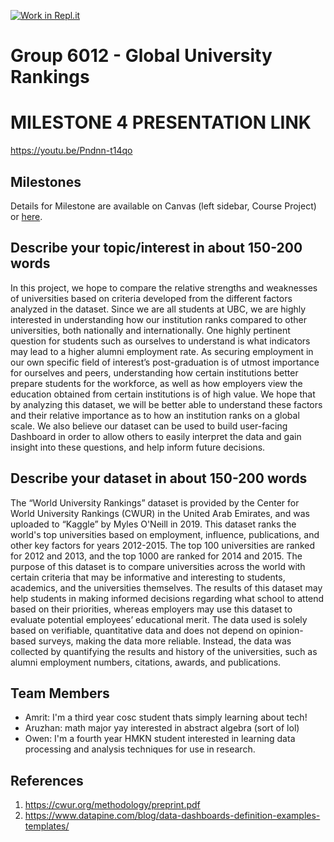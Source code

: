 [![Work in Repl.it](https://classroom.github.com/assets/work-in-replit-14baed9a392b3a25080506f3b7b6d57f295ec2978f6f33ec97e36a161684cbe9.svg)](https://classroom.github.com/online_ide?assignment_repo_id=312273&assignment_repo_type=GroupAssignmentRepo)
# Group 6012 - Global University Rankings

# MILESTONE 4 PRESENTATION LINK #
https://youtu.be/Pndnn-t14qo

## Milestones

Details for Milestone are available on Canvas (left sidebar, Course Project) or [here](https://firas.moosvi.com/courses/data301/project/milestone01.html).

## Describe your topic/interest in about 150-200 words

In this project, we hope to compare the relative strengths and weaknesses of universities based on criteria developed from the different factors analyzed in the dataset. Since we are all students at UBC, we are highly interested in understanding how our institution ranks compared to other universities, both nationally and internationally. One highly pertinent question for students such as ourselves to understand is what indicators may lead to a higher alumni employment rate.  As securing employment in our own specific field of interest’s post-graduation is of utmost importance for ourselves and peers, understanding how certain institutions better prepare students for the workforce, as well as how employers view the education obtained from certain institutions is of high value.  We hope that by analyzing this dataset, we will be better able to understand these factors and their relative importance as to how an institution ranks on a global scale.  We also believe our dataset can be used to build user-facing Dashboard in order to allow others to easily interpret the data and gain insight into these questions, and help inform future decisions.

## Describe your dataset in about 150-200 words

The “World University Rankings” dataset is provided by the Center for World University Rankings (CWUR) in the United Arab Emirates, and was uploaded to “Kaggle” by Myles O'Neill in 2019.  This dataset ranks the world's top universities based on employment, influence, publications, and other key factors for years 2012-2015.  The top 100 universities are ranked for 2012 and 2013, and the top 1000 are ranked for 2014 and 2015.  The purpose of this dataset is to compare universities across the world with certain criteria that may be informative and interesting to students, academics, and the universities themselves. The results of this dataset may help students in making informed decisions regarding what school to attend based on their priorities, whereas employers may use this dataset to evaluate potential employees’ educational merit.  The data used is solely based on verifiable, quantitative data and does not depend on opinion-based surveys, making the data more reliable. Instead, the data was collected by quantifying the results and history of the universities, such as alumni employment numbers, citations, awards, and publications.

## Team Members

- Amrit: I'm a third year cosc student thats simply learning about tech!
- Aruzhan: math major yay interested in abstract algebra (sort of lol)
- Owen: I'm a fourth year HMKN student interested in learning data processing and analysis techniques for use in research.

## References

1. https://cwur.org/methodology/preprint.pdf
2. https://www.datapine.com/blog/data-dashboards-definition-examples-templates/
